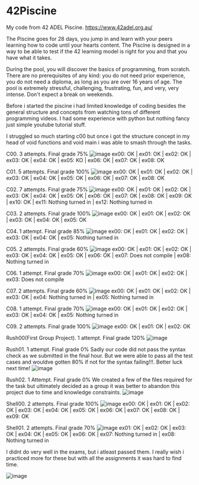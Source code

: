 # 42Piscine
My code from 42 ADEL Piscine. https://www.42adel.org.au/

The Piscine goes for 28 days, you jump in and learn with your peers learning how to code until your hearts content. The Piscine is designed in a way to be able to test if the 42 learning model is right for you and that you have what it takes.

During the pool, you will discover the basics of programming, from scratch. There are no prerequisites of any kind: you do not need prior experience, you do not need a diploma, as long as you are over 16 years of age. The pool is extremely stressful, challenging, frustrating, fun, and very, very intense. Don't expect a break on weekends.


Before i started the piscine i had limited knowledge of coding besides the general structure and concepts from watching tons of different programming videos. 
I had some experience with python but nothing fancy just simple youtube tutorial stuff. 

I struggled so much starting c00 but once i got the structure concept in my head of void functions and void main i was able to smash through the tasks.

C00. 3 attempts. Final grade 75%
![image](https://user-images.githubusercontent.com/87857751/126775374-2350c216-8c73-4884-827c-3eab697f825f.png)
ex00: OK | ex01: OK | ex02: OK | ex03: OK | ex04: OK | ex05: KO | ex06: OK | ex07: OK | ex08: OK

C01. 5 attempts. Final grade 100%
![image](https://user-images.githubusercontent.com/87857751/126775392-7f0d8c92-2547-4d81-883e-8daa06399c9e.png)
ex00: OK | ex01: OK | ex02: OK | ex03: OK | ex04: OK | ex05: OK | ex06: OK | ex07: OK | ex08: OK

C02. 7 attempts. Final grade 75%
![image](https://user-images.githubusercontent.com/87857751/126775352-739471f4-5ab7-4380-bd03-fdf813e5971a.png)
ex00: OK | ex01: OK | ex02: OK | ex03: OK | ex04: OK | ex05: OK | ex06: OK | ex07: OK | ex08: OK | ex09: OK | ex10: OK | ex11: Nothing turned in | ex12: Nothing turned in

C03. 2 attempts. Final grade 100%
![image](https://user-images.githubusercontent.com/87857751/126775524-d9ca3980-5572-43c2-b0c0-8c848e3926d9.png)
ex00: OK | ex01: OK | ex02: OK | ex03: OK | ex04: OK | ex05: OK

C04. 1 attempt. Final grade 85%
![image](https://user-images.githubusercontent.com/87857751/126775618-bd96c66a-02ce-4263-b022-6a32ab451b5a.png)
ex00: OK | ex01: OK | ex02: OK | ex03: OK | ex04: OK | ex05: Nothing turned in

C05. 2 attempts. Final grade 60%
![image](https://user-images.githubusercontent.com/87857751/126776048-7c690c50-7ed6-4fcb-aba1-6efb1b7249c6.png)
ex00: OK | ex01: OK | ex02: OK | ex03: OK | ex04: OK | ex05: OK | ex06: OK | ex07: Does not compile | ex08: Nothing turned in

C06. 1 attempt. Final grade 70%
![image](https://user-images.githubusercontent.com/87857751/126776488-d36a26b4-b945-4d98-a315-bacaa217e735.png)
ex00: OK | ex01: OK | ex02: OK | ex03: Does not compile

C07. 2 attempts. Final grade 60%
![image](https://user-images.githubusercontent.com/87857751/126776570-9e7edea2-4e17-47e7-8ab8-06cfe30a4ddd.png)
ex00: OK | ex01: OK | ex02: OK | ex03: OK | ex04: Nothing turned in | ex05: Nothing turned in

C08. 1 attempt. Final grade 70%
![image](https://user-images.githubusercontent.com/87857751/126776618-b7816960-8c25-4b38-8bec-76efebcfbb1f.png)
ex00: OK | ex01: OK | ex02: OK | ex03: OK | ex04: OK | ex05: Nothing turned in

C09. 2 attempts. Final grade 100%
![image](https://user-images.githubusercontent.com/87857751/126776669-c4a2cc11-539a-4488-acd1-34d3f4055503.png)
ex00: OK | ex01: OK | ex02: OK

Rush00(First Group Project). 1 attempt. Final grade 120%
![image](https://user-images.githubusercontent.com/87857751/126776775-68994548-a6da-4afb-be8b-a90e32fe273a.png)

Rush01. 1 attempt. Final grade 0%
Sadly our code did not pass the syntax check as we submitted in the final hour. But we were able to pass all the test cases and wouldve gotten 80% if not for the syntax failing!!!. Better luck next time! 
![image](https://user-images.githubusercontent.com/87857751/126776998-3950072e-0464-47fc-85df-91d8c457582a.png)

Rush02. 1 Attempt. Final grade 0%
We created a few of the files required for the task but ultimately decided as a group it was better to abandon this project due to time and knowledge constraints. 
![image](https://user-images.githubusercontent.com/87857751/126778999-9050cbf3-8b3e-42bd-92d5-955fae818a1e.png)

Shell00. 2 attempts. Final grade 100%
![image](https://user-images.githubusercontent.com/87857751/126777074-bbb2ef96-9cc6-450d-be4c-10a16b3eca83.png)
ex00: OK | ex01: OK | ex02: OK | ex03: OK | ex04: OK | ex05: OK | ex06: OK | ex07: OK | ex08: OK | ex09: OK

Shell01. 2 attempts. Final grade 70%
![image](https://user-images.githubusercontent.com/87857751/126777123-b41b632e-e641-4eb5-9355-50be80278a2d.png)
ex01: OK | ex02: OK | ex03: OK | ex04: OK | ex05: OK | ex06: OK | ex07: Nothing turned in | ex08: Nothing turned in

I didnt do very well in the exams, but i atleast passed them. I really wish i practiced more for these but with all the assignments  it was hard to find time. 

![image](https://user-images.githubusercontent.com/87857751/126777399-06ace361-1fc2-4ef6-bbbe-808496f77e04.png)

